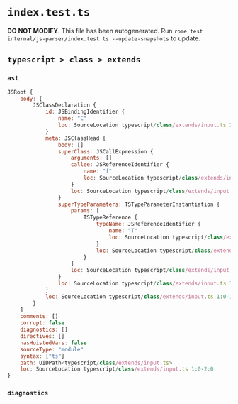 # `index.test.ts`

**DO NOT MODIFY**. This file has been autogenerated. Run `rome test internal/js-parser/index.test.ts --update-snapshots` to update.

## `typescript > class > extends`

### `ast`

```javascript
JSRoot {
	body: [
		JSClassDeclaration {
			id: JSBindingIdentifier {
				name: "C"
				loc: SourceLocation typescript/class/extends/input.ts 1:6-1:7 (C)
			}
			meta: JSClassHead {
				body: []
				superClass: JSCallExpression {
					arguments: []
					callee: JSReferenceIdentifier {
						name: "f"
						loc: SourceLocation typescript/class/extends/input.ts 1:16-1:17 (f)
					}
					loc: SourceLocation typescript/class/extends/input.ts 1:16-1:19
				}
				superTypeParameters: TSTypeParameterInstantiation {
					params: [
						TSTypeReference {
							typeName: JSReferenceIdentifier {
								name: "T"
								loc: SourceLocation typescript/class/extends/input.ts 1:20-1:21 (T)
							}
							loc: SourceLocation typescript/class/extends/input.ts 1:20-1:21
						}
					]
					loc: SourceLocation typescript/class/extends/input.ts 1:19-1:22
				}
				loc: SourceLocation typescript/class/extends/input.ts 1:0-1:25
			}
			loc: SourceLocation typescript/class/extends/input.ts 1:0-1:25
		}
	]
	comments: []
	corrupt: false
	diagnostics: []
	directives: []
	hasHoistedVars: false
	sourceType: "module"
	syntax: ["ts"]
	path: UIDPath<typescript/class/extends/input.ts>
	loc: SourceLocation typescript/class/extends/input.ts 1:0-2:0
}
```

### `diagnostics`

```

```
